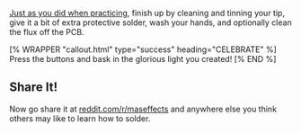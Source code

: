 
[Just as you did when practicing](/how_to_solder/soldering/finish.html), finish up by cleaning and tinning your tip, give it a bit of extra protective solder, wash your hands, and optionally clean the flux off the PCB.

[% WRAPPER "callout.html" type="success" heading="CELEBRATE" %]
Press the buttons and  bask in the glorious light you created!
[% END %]

## Share It!

Now go share it at [reddit.com/r/maseffects](https://www.reddit.com/r/maseffects) and anywhere else you think others may like to learn how to solder.

